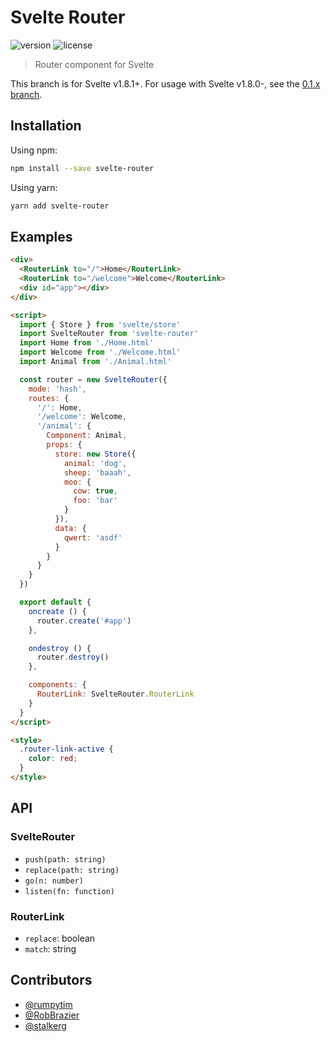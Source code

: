 # Svelte Router

![version](https://img.shields.io/npm/v/svelte-router.svg)
![license](https://img.shields.io/github/license/mashape/apistatus.svg)

> Router component for Svelte

This branch is for Svelte v1.8.1+. For usage with Svelte v1.8.0-, see the [0.1.x branch](https://github.com/jikkai/svelte-router/tree/0.1.x).

## Installation

Using npm:

```bash
npm install --save svelte-router
```

Using yarn:

```bash
yarn add svelte-router
```

## Examples

```html
<div>
  <RouterLink to="/">Home</RouterLink>
  <RouterLink to="/welcome">Welcome</RouterLink>
  <div id="app"></div>
</div>

<script>
  import { Store } from 'svelte/store'
  import SvelteRouter from 'svelte-router'
  import Home from './Home.html'
  import Welcome from './Welcome.html'
  import Animal from './Animal.html'

  const router = new SvelteRouter({
    mode: 'hash',
    routes: {
      '/': Home,
      '/welcome': Welcome,
      '/animal': {
        Component: Animal,
        props: {
          store: new Store({
            animal: 'dog',
            sheep: 'baaah',
            moo: {
              cow: true,
              foo: 'bar'
            }
          }),
          data: {
            qwert: 'asdf'
          }
        }
      }
    }
  })

  export default {
    oncreate () {
      router.create('#app')
    },

    ondestroy () {
      router.destroy()
    },

    components: {
      RouterLink: SvelteRouter.RouterLink
    }
  }
</script>

<style>
  .router-link-active {
    color: red;
  }
</style>
```

## API

### SvelteRouter

* `push(path: string)`
* `replace(path: string)`
* `go(n: number)`
* `listen(fn: function)`

### RouterLink

* `replace`: boolean
* `match`: string

## Contributors

* [@rumpytim](https://github.com/rumpytim)
* [@RobBrazier](https://github.com/RobBrazier)
* [@stalkerg](https://github.com/stalkerg)

